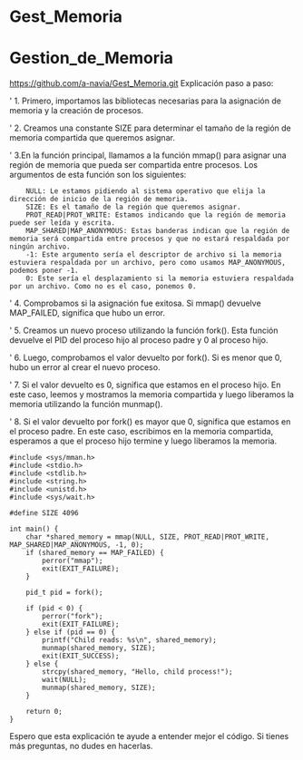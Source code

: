 # Gest_Memoria
# Gestion_de_Memoria
https://github.com/a-navia/Gest_Memoria.git
Explicación paso a paso:

   ' 1. Primero, importamos las bibliotecas necesarias para la asignación de memoria y la creación de procesos.

   ' 2. Creamos una constante SIZE para determinar el tamaño de la región de memoria compartida que queremos asignar.

  '  3.En la función principal, llamamos a la función mmap() para asignar una región de memoria que pueda ser compartida entre procesos. Los argumentos de esta función son los siguientes:
        
        NULL: Le estamos pidiendo al sistema operativo que elija la dirección de inicio de la región de memoria.
        SIZE: Es el tamaño de la región que queremos asignar.
        PROT_READ|PROT_WRITE: Estamos indicando que la región de memoria puede ser leída y escrita.
        MAP_SHARED|MAP_ANONYMOUS: Estas banderas indican que la región de memoria será compartida entre procesos y que no estará respaldada por ningún archivo.
        -1: Este argumento sería el descriptor de archivo si la memoria estuviera respaldada por un archivo, pero como usamos MAP_ANONYMOUS, podemos poner -1.
        0: Este sería el desplazamiento si la memoria estuviera respaldada por un archivo. Como no es el caso, ponemos 0.

'    4. Comprobamos si la asignación fue exitosa. Si mmap() devuelve MAP_FAILED, significa que hubo un error.

'    5. Creamos un nuevo proceso utilizando la función fork(). Esta función devuelve el PID del proceso hijo al proceso padre y 0 al proceso hijo.

 '   6. Luego, comprobamos el valor devuelto por fork(). Si es menor que 0, hubo un error al crear el nuevo proceso.

'    7. Si el valor devuelto es 0, significa que estamos en el proceso hijo. En este caso, leemos y mostramos la memoria compartida y luego liberamos la memoria utilizando la función munmap().

'    8. Si el valor devuelto por fork() es mayor que 0, significa que estamos en el proceso padre. En este caso, escribimos en la memoria compartida, esperamos a que el proceso hijo termine y luego liberamos la memoria.
```
#include <sys/mman.h>
#include <stdio.h>
#include <stdlib.h>
#include <string.h>
#include <unistd.h>
#include <sys/wait.h>

#define SIZE 4096

int main() {
    char *shared_memory = mmap(NULL, SIZE, PROT_READ|PROT_WRITE, MAP_SHARED|MAP_ANONYMOUS, -1, 0);
    if (shared_memory == MAP_FAILED) {
        perror("mmap");
        exit(EXIT_FAILURE);
    }

    pid_t pid = fork();

    if (pid < 0) {
        perror("fork");
        exit(EXIT_FAILURE);
    } else if (pid == 0) {
        printf("Child reads: %s\n", shared_memory);
        munmap(shared_memory, SIZE);
        exit(EXIT_SUCCESS);
    } else {
        strcpy(shared_memory, "Hello, child process!");
        wait(NULL);
        munmap(shared_memory, SIZE);
    }

    return 0;
}
```   
Espero que esta explicación te ayude a entender mejor el código. Si tienes más preguntas, no dudes en hacerlas.
